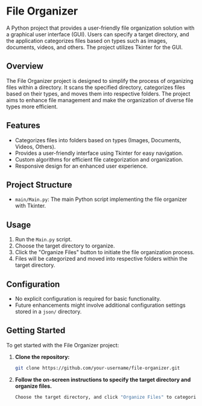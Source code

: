 # File Organizer

A Python project that provides a user-friendly file organization solution with a graphical user interface (GUI). Users can specify a target directory, and the application categorizes files based on types such as images, documents, videos, and others. The project utilizes Tkinter for the GUI.

## Overview

The File Organizer project is designed to simplify the process of organizing files within a directory. It scans the specified directory, categorizes files based on their types, and moves them into respective folders. The project aims to enhance file management and make the organization of diverse file types more efficient.

## Features

- Categorizes files into folders based on types (Images, Documents, Videos, Others).
- Provides a user-friendly interface using Tkinter for easy navigation.
- Custom algorithms for efficient file categorization and organization.
- Responsive design for an enhanced user experience.

## Project Structure

- `main/Main.py`: The main Python script implementing the file organizer with Tkinter.

## Usage

1. Run the `Main.py` script.
2. Choose the target directory to organize.
3. Click the "Organize Files" button to initiate the file organization process.
4. Files will be categorized and moved into respective folders within the target directory.

## Configuration

- No explicit configuration is required for basic functionality.
- Future enhancements might involve additional configuration settings stored in a `json/` directory.

## Getting Started

To get started with the File Organizer project:

1. **Clone the repository:**

   ```bash
   git clone https://github.com/your-username/file-organizer.git
   ```

2. **Follow the on-screen instructions to specify the target directory and organize files.**

   ```bash
   Choose the target directory, and click "Organize Files" to categorize and organize the files.
   ```
